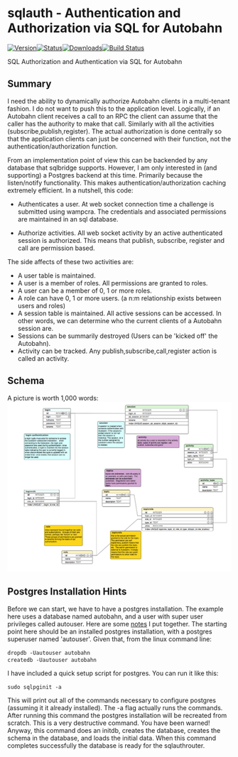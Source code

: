 # sqlauth - Authentication and Authorization via SQL for Autobahn
[![Version](https://pypip.in/version/sqlauth/badge.svg)![Status](https://pypip.in/status/sqlauth/badge.svg)![Downloads](https://pypip.in/download/sqlauth/badge.svg)](https://pypi.python.org/pypi/sqlauth/)[![Build Status](https://travis-ci.org/lgfausak/sqlauth.svg?branch=master)](https://travis-ci.org/lgfausak/sqlauth)

SQL Authorization and Authentication via SQL for Autobahn

## Summary

I need the ability to dynamically authorize Autobahn clients in a
multi-tenant fashion.  I do not want to push this to the application
level.  Logically, if an Autobahn client receives a call to an RPC
the client can assume that the caller has the authority to make that
call. Similarly with all the activities (subscribe,publish,register).
The actual authorization is done centrally so that the application
clients can just be concerned with their function, not the
authentication/authorization function.

From an implementation point of view this can be backended by any
database that sqlbridge supports.  However, I am only interested in
(and supporting) a Postgres backend at this time.  Primarily because
the listen/notify functionality.  This makes authentication/authorization
caching extremely efficient. In a nutshell, this code:

* Authenticates a user.  At web socket connection time a challenge
is submitted using wampcra. The credentials and associated permissions
are maintained in an sql database.

* Authorize activities. All web socket activity by an active authenticated session
is authorized.  This means that publish, subscribe, register and call are
permission based.

The side affects of these two activities are:
* A user table is maintained.
* A user is a member of roles. All permissions are granted to roles.
* A user can be a member of 0, 1 or more roles.
* A role can have 0, 1 or more users. (a n:m relationship exists between users and roles)
* A session table is maintained.  All active sessions can be accessed. In other words,
we can determine who the current clients of a Autobahn session are.
* Sessions can be summarily destroyed (Users can be 'kicked off' the Autobahn).
* Activity can be tracked.  Any publish,subscribe,call,register action is
called an activity.

## Schema

A picture is worth 1,000 words:
![alt text][schema]

## Postgres Installation Hints

Before we can start, we have to have a postgres installation. The example here uses a
database named autobahn, and a user with super user privileges called autouser. Here are
some [notes](docs/postgres_hints.md) I put together.  The starting point here should be
an installed postgres installation, with a postgres superuser named 'autouser'. Given that,
from the linux command line:

```
dropdb -Uautouser autobahn
createdb -Uautouser autobahn
```

I have included a quick setup script for postgres.  You can run it like this:

```
sudo sqlpginit -a
```

This will print out all of the commands necessary to configure postgres (assuming it
it already installed).  The -a flag actually runs the commands.  After running this
command the postgres installation will be recreated from scratch.  This is a very destructive command.
You have been warned!  Anyway, this command does an initdb, creates the database, creates
the schema in the database, and loads the initial data. When this command completes successfully
the database is ready for the sqlauthrouter.

[schema]:https://github.com/lgfausak/sqlauth/raw/master/docs/schema.png "AAA Schema"

